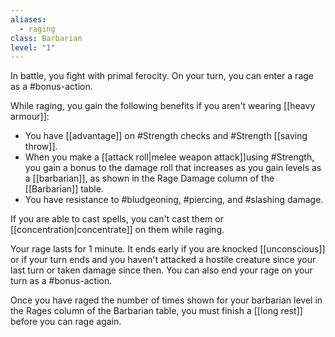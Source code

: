 ```yaml
---
aliases:
  - raging
class: Barbarian
level: "1"
---
```


In battle, you fight with primal ferocity. On your turn, you can enter a rage as a #bonus-action.

While raging, you gain the following benefits if you aren't wearing [[heavy armour]]:
- You have [[advantage]] on #Strength checks and #Strength [[saving throw]].
- When you make a [[attack roll|melee weapon attack]]using #Strength, you gain a bonus to the damage roll that increases as you gain levels as a [[barbarian]], as shown in the Rage Damage column of the [[Barbarian]] table.
- You have resistance to #bludgeoning, #piercing, and #slashing damage.

If you are able to cast spells, you can't cast them or [[concentration|concentrate]] on them while raging.

Your rage lasts for 1 minute. It ends early if you are knocked [[unconscious]] or if your turn ends and you haven't attacked a hostile creature since your last turn or taken damage since then. You can also end your rage on your turn as a #bonus-action.

Once you have raged the number of times shown for your barbarian level in the Rages column of the Barbarian table, you must finish a [[long rest]] before you can rage again.